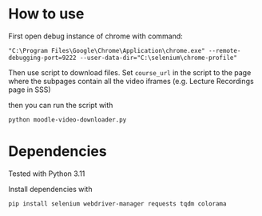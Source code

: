 # How to use
First open debug instance of chrome with command:
```
"C:\Program Files\Google\Chrome\Application\chrome.exe" --remote-debugging-port=9222 --user-data-dir="C:\selenium\chrome-profile"
```
Then use script to download files.
Set `course_url` in the script to the page where the subpages contain all the video iframes (e.g. Lecture Recordings page in SSS)

then you can run the script with
```
python moodle-video-downloader.py
```

# Dependencies

Tested with Python 3.11

Install dependencies with
```
pip install selenium webdriver-manager requests tqdm colorama
```
